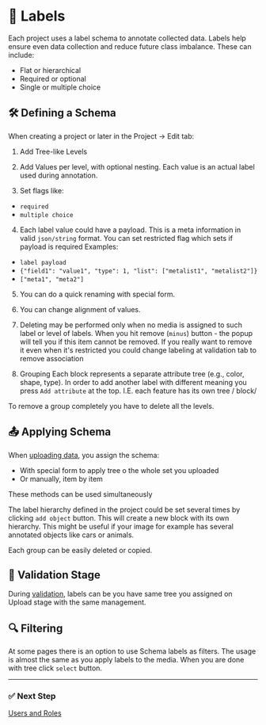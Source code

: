 # 🧩 Labels

Each project uses a label schema to annotate collected data. Labels help ensure even data collection and reduce future class imbalance. These can include:

- Flat or hierarchical
- Required or optional
- Single or multiple choice

## 🛠️ Defining a Schema

When creating a project or later in the Project → Edit tab:

<!-- <img src="/docs/assets/" alt="labels"> -->

1. Add Tree-like Levels

<!-- <img src="/docs/assets/" alt="labels_level"> -->

2. Add Values per level, with optional nesting. Each value is an actual label used during annotation.

<!-- <img src="/docs/assets/" alt="labels_value"> -->

3. Set flags like:
  - `required`
  - `multiple choice`

<!-- <img src="/docs/assets/" alt="labels_flags"> -->

4. Each label value could have a payload. This is a meta information in valid `json/string` format.
You can set restricted flag which sets if payload is required
Examples:
- `label payload`
- `{"field1": "value1", "type": 1, "list": ["metalist1", "metalist2"]}`
- `["meta1", "meta2"]`

<!-- <img src="/docs/assets/" alt="labels_payload"> -->

5. You can do a quick renaming with special form.

<!-- <img src="/docs/assets/" alt="labels_rename"> -->

6. You can change alignment of values.

<!-- <img src="/docs/assets/" alt="labels_align"> -->

7. Deleting may be performed only when no media is assigned to such label or level of labels.
When you hit remove (`minus`) button - the popup will tell you if this item cannot be removed.
If you really want to remove it even when it's restricted you could change labeling at validation tab to remove association

<!-- <img src="/docs/assets/" alt="labels_delete"> -->

8. Grouping
Each block represents a separate attribute tree (e.g., color, shape, type).
In order to add another label with different meaning you press `Add attribute` at the top.
I.E. each feature has its own tree / block/

To remove a group completely you have to delete all the levels.

<!-- <img src="/docs/assets/" alt="labels_add"> -->

## 📤 Applying Schema

When [uploading data](/docs/uploads.md), you assign the schema:
- With special form to apply tree o the whole set you uploaded
- Or manually, item by item

These methods can be used simultaneously

<!-- <img src="/docs/assets/" alt="labels_apply"> -->

The label hierarchy defined in the project could be set several times by clicking `add object` button.
This will create a new block with its own hierarchy.
This might be useful if your image for example has several annotated objects like cars or animals.

<!-- <img src="/docs/assets/" alt="labels_apply_new"> -->

Each group can be easily deleted or copied.

<!-- <img src="/docs/assets/" alt="labels_apply_del-cp"> -->

## 📝 Validation Stage

During [validation](/docs/validation.md), labels can be you have same tree you assigned on Upload stage with the same management.

<!-- <img src="/docs/assets/" alt="labels_validate"> -->

## 🔍 Filtering

At some pages there is an option to use Schema labels as filters.
The usage is almost the same as you apply labels to the media.
When you are done with tree click `select` button.

<!-- <img src="/docs/assets/" alt="labels_filter"> -->

---

### ✅ Next Step

[Users and Roles](/docs/users.md)
